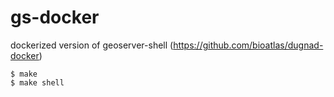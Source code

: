 # gs-docker

dockerized version of geoserver-shell (https://github.com/bioatlas/dugnad-docker)

    $ make
    $ make shell

